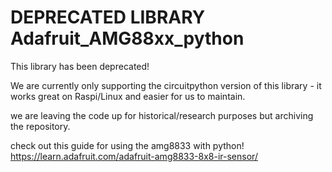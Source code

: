 
DEPRECATED LIBRARY Adafruit_AMG88xx_python
===================

This library has been deprecated!

We are currently only supporting the circuitpython version of this library - it works great on Raspi/Linux and easier for us to maintain. 

we are leaving the code up for historical/research purposes but archiving the repository.

check out this guide for using the amg8833 with python!
https://learn.adafruit.com/adafruit-amg8833-8x8-ir-sensor/
